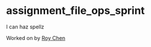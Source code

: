 # assignment_file_ops_sprint
I can haz spellz

Worked on by [Roy Chen](https://github.com/roychen25)